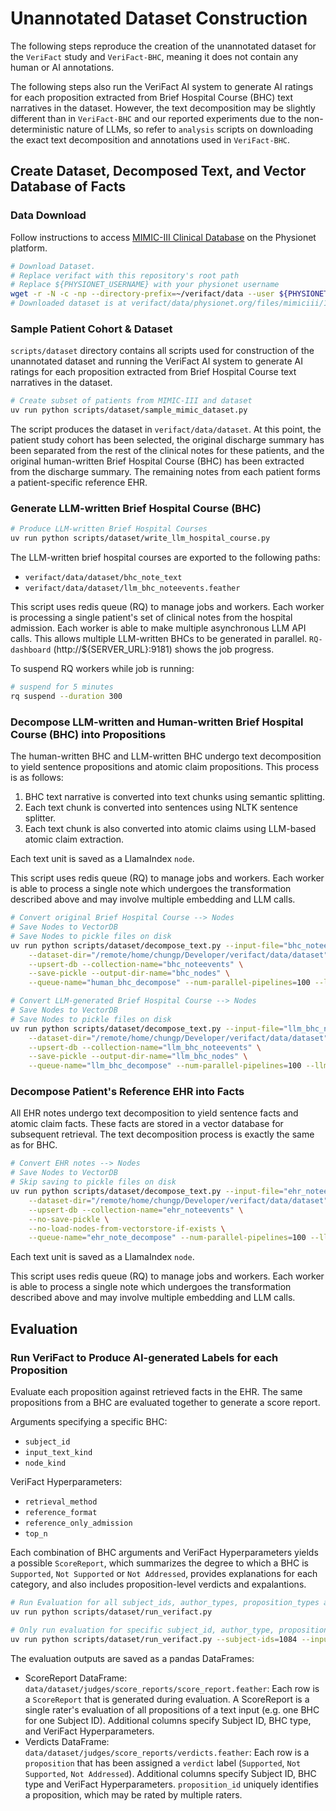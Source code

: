 # Unannotated Dataset Construction

The following steps reproduce the creation of the unannotated dataset for the `VeriFact` study and `VeriFact-BHC`, meaning it does not contain any human or AI annotations.

The following steps also run the VeriFact AI system to generate AI ratings for each proposition extracted from Brief Hospital Course (BHC) text narratives in the dataset. However, the text decomposition may be slightly different than in `VeriFact-BHC` and our reported experiments due to the non-deterministic nature of LLMs, so refer to `analysis` scripts on downloading the exact text decomposition and annotations used in `VeriFact-BHC`.

## Create Dataset, Decomposed Text, and Vector Database of Facts

### Data Download

Follow instructions to access [MIMIC-III Clinical Database](https://physionet.org/content/mimiciii/1.4/) on the Physionet platform.

```sh
# Download Dataset. 
# Replace verifact with this repository's root path
# Replace ${PHYSIONET_USERNAME} with your physionet username
wget -r -N -c -np --directory-prefix=~/verifact/data --user ${PHYSIONET_USERNAME} --ask-password https://physionet.org/files/mimiciii/1.4/
# Downloaded dataset is at verifact/data/physionet.org/files/mimiciii/1.4/
```

### Sample Patient Cohort & Dataset

`scripts/dataset` directory contains all scripts used for construction of the unannotated dataset and running the VeriFact AI system to generate AI ratings for each proposition extracted from Brief Hospital Course text narratives in the dataset.

```sh
# Create subset of patients from MIMIC-III and dataset
uv run python scripts/dataset/sample_mimic_dataset.py
```

The script produces the dataset in `verifact/data/dataset`. At this point, the patient study cohort has been selected, the original discharge summary has been separated from the rest of the clinical notes for these patients, and the original human-written Brief Hospital Course (BHC) has been extracted from the discharge summary. The remaining notes from each patient forms a patient-specific reference EHR.

### Generate LLM-written Brief Hospital Course (BHC)

```sh
# Produce LLM-written Brief Hospital Courses
uv run python scripts/dataset/write_llm_hospital_course.py
```

The LLM-written brief hospital courses are exported to the following paths:

* `verifact/data/dataset/bhc_note_text`
* `verifact/data/dataset/llm_bhc_noteevents.feather`

This script uses redis queue (RQ) to manage jobs and workers. Each worker is processing a single patient's set of clinical notes from the hospital admission. Each worker is able to make multiple asynchronous LLM API calls. This allows multiple LLM-written BHCs to be generated in parallel. `RQ-dashboard` (http://${SERVER_URL}:9181) shows the job progress.

To suspend RQ workers while job is running:

```sh
# suspend for 5 minutes
rq suspend --duration 300
```

### Decompose LLM-written and Human-written Brief Hospital Course (BHC) into Propositions

The human-written BHC and LLM-written BHC undergo text decomposition to yield sentence propositions and atomic claim propositions. This process is as follows:

1. BHC text narrative is converted into text chunks using semantic splitting.
2. Each text chunk is converted into sentences using NLTK sentence splitter.
3. Each text chunk is also converted into atomic claims using LLM-based atomic claim extraction.

Each text unit is saved as a LlamaIndex `node`.

This script uses redis queue (RQ) to manage jobs and workers. Each worker is able to process a single note which undergoes the transformation described above and may involve multiple embedding and LLM calls.

```sh
# Convert original Brief Hospital Course --> Nodes 
# Save Nodes to VectorDB
# Save Nodes to pickle files on disk
uv run python scripts/dataset/decompose_text.py --input-file="bhc_noteevents.feather" \
    --dataset-dir="/remote/home/chungp/Developer/verifact/data/dataset" \
    --upsert-db --collection-name="bhc_noteevents" \
    --save-pickle --output-dir-name="bhc_nodes" \
    --queue-name="human_bhc_decompose" --num-parallel-pipelines=100 --llm-n-jobs=100

# Convert LLM-generated Brief Hospital Course --> Nodes 
# Save Nodes to VectorDB
# Save Nodes to pickle files on disk
uv run python scripts/dataset/decompose_text.py --input-file="llm_bhc_noteevents.feather" \
    --dataset-dir="/remote/home/chungp/Developer/verifact/data/dataset" \
    --upsert-db --collection-name="llm_bhc_noteevents" \
    --save-pickle --output-dir-name="llm_bhc_nodes" \
    --queue-name="llm_bhc_decompose" --num-parallel-pipelines=100 --llm-n-jobs=100
```

### Decompose Patient's Reference EHR into Facts

All EHR notes undergo text decomposition to yield sentence facts and atomic claim facts. These facts are stored in a vector database for subsequent retrieval. The text decomposition process is exactly the same as for BHC.

```sh
# Convert EHR notes --> Nodes
# Save Nodes to VectorDB
# Skip saving to pickle files on disk
uv run python scripts/dataset/decompose_text.py --input-file="ehr_noteevents.feather" \
    --dataset-dir="/remote/home/chungp/Developer/verifact/data/dataset" \
    --upsert-db --collection-name="ehr_noteevents" \
    --no-save-pickle \
    --no-load-nodes-from-vectorstore-if-exists \
    --queue-name="ehr_note_decompose" --num-parallel-pipelines=100 --llm-n-jobs=100
```

Each text unit is saved as a LlamaIndex `node`.

This script uses redis queue (RQ) to manage jobs and workers. Each worker is able to process a single note which undergoes the transformation described above and may involve multiple embedding and LLM calls.

## Evaluation

### Run VeriFact to Produce AI-generated Labels for each Proposition

Evaluate each proposition against retrieved facts in the EHR. The same propositions from a BHC are evaluated together to generate a score report.

Arguments specifying a specific BHC:

* `subject_id`
* `input_text_kind`
* `node_kind`

VeriFact Hyperparameters:

* `retrieval_method`
* `reference_format`
* `reference_only_admission`
* `top_n`

Each combination of BHC arguments and VeriFact Hyperparameters yields a possible `ScoreReport`, which summarizes the degree to which a BHC is `Supported`, `Not Supported` or `Not Addressed`, provides explanations for each category, and also includes proposition-level verdicts and expalantions.

```sh
# Run Evaluation for all subject_ids, author_types, proposition_types and all hyperparameters
uv run python scripts/dataset/run_verifact.py

# Only run evaluation for specific subject_id, author_type, proposition_type
uv run python scripts/dataset/run_verifact.py --subject-ids=1084 --input-text-kinds=llm --node-kinds="claim" --retrieval-methods="hybrid" --reference-formats="absolute_time" --reference-only-admission=True top-ns=50
```

The evaluation outputs are saved as a pandas DataFrames:

* ScoreReport DataFrame: `data/dataset/judges/score_reports/score_report.feather`: Each row is a `ScoreReport` that is generated during evaluation. A ScoreReport is a single rater's evaluation of all propositions of a text input (e.g. one BHC for one Subject ID). Additional columns specify Subject ID, BHC type, and VeriFact Hyperparameters.
* Verdicts DataFrame: `data/dataset/judges/score_reports/verdicts.feather`: Each row is a `proposition` that has been assigned a `verdict` label (`Supported`, `Not Supported`, `Not Addressed`). Additional columns specify Subject ID, BHC type and VeriFact Hyperparameters. `proposition_id` uniquely identifies a proposition, which may be rated by multiple raters.

